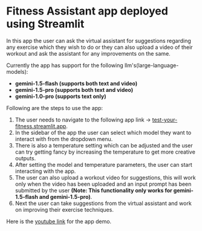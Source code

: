 # Fitness Assistant app deployed using Streamlit 

In this app the user can ask the virtual assistant for suggestions regarding any exercise which they wish to do or they can also upload
a video of their workout and ask the assistant for any improvements on the same.

Currently the app has support for the following llm's(large-language-models):  
- **gemini-1.5-flash (supports both text and video)**  
- **gemini-1.5-pro (supports both text and video)**  
- **gemini-1.0-pro (supports text only)**  

Following are the steps to use the app:
1. The user needs to navigate to the following app link -> [test-your-fitness.streamlit.app](https://test-your-fitness.streamlit.app/).
2. In the sidebar of the app the user can select which model they want to interact with from the dropdown menu.
3. There is also a temperature setting which can be adjusted and the user can try getting fancy by increasing the temperature to get more creative outputs.
4. After setting the model and temperature parameters, the user can start interacting with the app.
5. The user can also upload a workout video for suggestions, this will work only when the video has been uploaded and an input prompt has been submitted by the user **(Note: This functionality only works for gemini-1.5-flash and gemini-1.5-pro)**.
6. Next the user can take suggestions from the virtual assistant and work on improving their exercise techniques.

Here is the [youtube link](https://www.youtube.com/watch?v=Uw9ZaSh2FJQ) for the app demo.